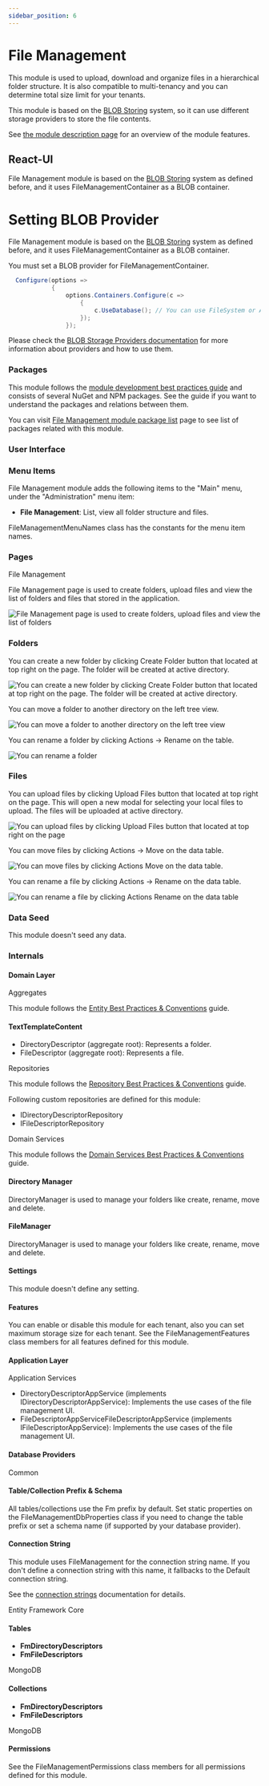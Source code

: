 ```yaml
---
sidebar_position: 6
---
```


# File Management

This module is used to upload, download and organize files in a hierarchical folder structure. It is also compatible to multi-tenancy and you can determine total size limit for your tenants.

This module is based on the [BLOB Storing](https://docs.abp.io/en/abp/latest/Blob-Storing) system, so it can use different storage providers to store the file contents.

See [the module description page](https://commercial.abp.io/modules/Volo.FileManagement) for an overview of the module features.

React-UI
--------

File Management module is based on the [BLOB Storing](https://docs.abp.io/en/abp/latest/Blob-Storing) system as defined before, and it uses FileManagementContainer as a BLOB container.

Setting BLOB Provider
======================

File Management module is based on the [BLOB Storing](https://docs.abp.io/en/abp/latest/Blob-Storing) system as defined before, and it uses FileManagementContainer as a BLOB container.

You must set a BLOB provider for FileManagementContainer.

```C#
  Configure(options =>
            {
                options.Containers.Configure(c =>
                    {
                        c.UseDatabase(); // You can use FileSystem or Azure providers also.
                    });
                });
```


Please check the [BLOB Storage Providers documentation](https://docs.abp.io/en/abp/latest/Blob-Storing#blob-storage-providers) for more information about providers and how to use them.

### Packages

This module follows the [module development best practices guide](https://docs.abp.io/en/abp/latest/Best-Practices/Index) and consists of several NuGet and NPM packages. See the guide if you want to understand the packages and relations between them.

You can visit [File Management module package list](https://abp.io/packages?moduleName=Volo.FileManagement) page to see list of packages related with this module.

### User Interface

### Menu Items

File Management module adds the following items to the "Main" menu, under the "Administration" menu item:

* **File Management**: List, view all folder structure and files.

FileManagementMenuNames class has the constants for the menu item names.

### Pages

File Management

File Management page is used to create folders, upload files and view the list of folders and files that stored in the application.

![File Management page is used to create folders, upload files and view the list of folders](https://raw.githubusercontent.com/Wai-Technologies/raaghu-docs/development/raaghu/docs/en/images/file-management.png)

### Folders

You can create a new folder by clicking Create Folder button that located at top right on the page. The folder will be created at active directory.

![You can create a new folder by clicking Create Folder button that located at top right on the page. The folder will be created at active directory.](https://raw.githubusercontent.com/Wai-Technologies/raaghu-docs/development/raaghu/docs/en/images/file-management-new.png)

You can move a folder to another directory on the left tree view.

![You can move a folder to another directory on the left tree view](https://raw.githubusercontent.com/Wai-Technologies/raaghu-docs/development/raaghu/docs/en/images/file-management-move.png)

You can rename a folder by clicking Actions -> Rename on the table.

![You can rename a folder](https://raw.githubusercontent.com/Wai-Technologies/raaghu-docs/development/raaghu/docs/en/images/file-management-rename.png)

### Files

You can upload files by clicking Upload Files button that located at top right on the page. This will open a new modal for selecting your local files to upload. The files will be uploaded at active directory.

![You can upload files by clicking Upload Files button that located at top right on the page](https://raw.githubusercontent.com/Wai-Technologies/raaghu-docs/development/raaghu/docs/en/images/file-management-upload.png)

You can move files by clicking Actions -> Move on the data table.

![You can move files by clicking Actions Move on the data table.](https://raw.githubusercontent.com/Wai-Technologies/raaghu-docs/development/raaghu/docs/en/images/file-management-move.png)

You can rename a file by clicking Actions -> Rename on the data table.

![You can rename a file by clicking Actions Rename on the data table](https://raw.githubusercontent.com/Wai-Technologies/raaghu-docs/development/raaghu/docs/en/images/file-management-rename-edit.png)

### Data Seed

This module doesn't seed any data.

### Internals

#### Domain Layer

Aggregates

This module follows the [Entity Best Practices &amp; Conventions](https://docs.abp.io/en/abp/latest/Best-Practices/Entities) guide.

#### TextTemplateContent

* DirectoryDescriptor (aggregate root): Represents a folder.
* FileDescriptor (aggregate root): Represents a file.

Repositories

This module follows the [Repository Best Practices &amp; Conventions](https://docs.abp.io/en/abp/latest/Best-Practices/Repositories) guide.

Following custom repositories are defined for this module:

* IDirectoryDescriptorRepository
* IFileDescriptorRepository

Domain Services

This module follows the [Domain Services Best Practices &amp; Conventions](https://docs.abp.io/en/abp/latest/Best-Practices/Domain-Services) guide.

#### Directory Manager

DirectoryManager is used to manage your folders like create, rename, move and delete.

#### FileManager

DirectoryManager is used to manage your folders like create, rename, move and delete.

#### Settings

This module doesn't define any setting.

#### Features

You can enable or disable this module for each tenant, also you can set maximum storage size for each tenant. See the FileManagementFeatures class members for all features defined for this module.

#### Application Layer

Application Services

* DirectoryDescriptorAppService (implements IDirectoryDescriptorAppService): Implements the use cases of the file management UI.
* FileDescriptorAppServiceFileDescriptorAppService (implements IFileDescriptorAppService): Implements the use cases of the file management UI.

#### Database Providers

Common

#### Table/Collection Prefix & Schema

All tables/collections use the Fm prefix by default. Set static properties on the FileManagementDbProperties class if you need to change the table prefix or set a schema name (if supported by your database provider).

#### Connection String

This module uses FileManagement for the connection string name. If you don't define a connection string with this name, it fallbacks to the Default connection string.

See the [connection strings](https://docs.abp.io/en/abp/latest/Connection-Strings) documentation for details.

Entity Framework Core

#### Tables

* **FmDirectoryDescriptors**
* **FmFileDescriptors**

MongoDB

#### Collections

* **FmDirectoryDescriptors**
* **FmFileDescriptors**

MongoDB

#### Permissions

See the FileManagementPermissions class members for all permissions defined for this module.
